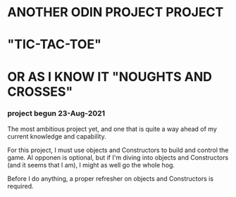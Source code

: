 # ANOTHER ODIN PROJECT PROJECT

# "TIC-TAC-TOE"

# OR AS I KNOW IT "NOUGHTS AND CROSSES"

### project begun 23-Aug-2021

The most ambitious project yet, and one that is quite a way ahead of my current knowledge and capability.

For this project, I must use objects and Constructors to build and control the game. AI opponen is optional, but if I'm diving into objects and Constructors (and it seems that I am), I might as well go the whole hog.

Before I do anything, a proper refresher on objects and Constructors is required.
